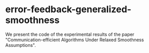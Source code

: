# error-feedback-generalized-smoothness
We present the code of the experimental results of the paper "Communication-efficient Algorithms Under Relaxed Smoothness Assumptions".
